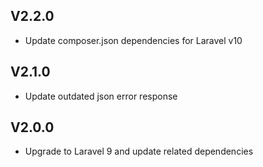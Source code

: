 ## V2.2.0

+ Update composer.json dependencies for Laravel v10

## V2.1.0

+ Update outdated json error response

## V2.0.0

+ Upgrade to Laravel 9 and update related dependencies